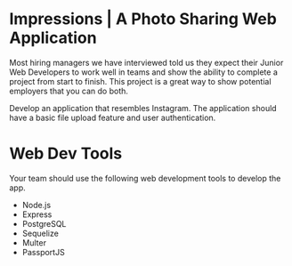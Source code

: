 <h1> Impressions | A Photo Sharing Web Application </h1>

Most hiring managers we have interviewed told us they expect their Junior Web Developers to work well in teams and show the ability to complete a project from start to finish. 
This project is a great way to show potential employers that you can do both.

Develop an application that resembles Instagram. The application should have a basic file upload feature and user authentication.

<h1>Web Dev Tools</h1>

Your team should use the following web development tools to develop the app.

<ul>

<li>Node.js
<li>Express
<li>PostgreSQL
<li>Sequelize
<li>Multer
<li>PassportJS

</ul>
